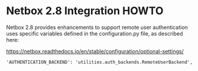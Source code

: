 # Netbox 2.8 Integration HOWTO

Netbox 2.8 provides enhancements to support remote user authentication uses specific
variables defined in the configuration.py file, as described here:

https://netbox.readthedocs.io/en/stable/configuration/optional-settings/

    'AUTHENTICATION_BACKEND': 'utilities.auth_backends.RemoteUserBackend',